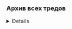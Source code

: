 ### Архив всех тредов

<details>

* Тред #1 http://arhivach.top/thread/39799/
* Тред #2 http://arhivach.top/thread/44499/
* Тред #3 http://arhivach.top/thread/58188/
* Тред #4 http://arhivach.top/thread/69985/
* Тред #5 http://arhivach.top/thread/73510/
* Тред #6 http://arhivach.top/thread/83856/
* Тред #7 http://arhivach.top/thread/98381/
* Тред #8 http://arhivach.top/thread/102985/
* Тред #9 http://arhivach.top/thread/115937/
* Тред #10 http://arhivach.top/thread/122337/
* Тред #11 http://arhivach.top/thread/125057/
* Тред #12 http://arhivach.top/thread/139078/
* Тред #13 http://arhivach.top/thread/150550/
* Тред #14 http://arhivach.top/thread/156514/
* Тред #15 http://arhivach.top/thread/165777/
* Тред #16 http://arhivach.top/thread/171187/
* Тред #17 http://arhivach.top/thread/176445/
* Тред #18 http://arhivach.top/thread/179760/
* Тред #19 https://arhivach.top/thread/182273/
* Тред #20 https://arhivach.top/thread/189281/
* Тред #21 https://arhivach.top/thread/195243/
* Тред #22 https://arhivach.top/thread/210997/
* Тред #23 https://arhivach.top/thread/218192/
* Тред #24 https://arhivach.top/thread/228847/
* Тред #25 https://arhivach.top/thread/231979/
* Тред #26 https://arhivach.top/thread/236411/
* Тред #27 https://arhivach.top/thread/245630/
* Тред #28 https://arhivach.top/thread/252736/
* Тред #29 https://arhivach.top/thread/257285/
* Тред #30 https://arhivach.top/thread/269392/
* Тред #31 https://arhivach.top/thread/276953/
* Тред #32 https://arhivach.top/thread/282229/
* Тред #33 https://arhivach.top/thread/289401/
* Тред #34 https://arhivach.top/thread/294887/
* Тред #35 https://arhivach.top/thread/301079/
* Тред #36 https://arhivach.top/thread/301106/
* Тред #37 https://arhivach.top/thread/316448/
* Тред #38 https://arhivach.top/thread/331257/
* Тред #39 https://arhivach.top/thread/337887/
* Тред #40 https://arhivach.top/thread/348207/
* Тред #41 https://arhivach.top/thread/348212/
* Тред #42 https://arhivach.top/thread/364220/
* Тред #43 https://arhivach.top/thread/372132/
* Тред #44 https://arhivach.top/thread/380949/
* Тред #45 https://arhivach.top/thread/389625/
* Тред #46 https://arhivach.top/thread/411166/
* Тред #47 https://arhivach.top/thread/411170/
* Тред #48 https://arhivach.top/thread/435761/
* Тред #49 https://arhivach.top/thread/435762/
* Тред #50 [>>605863](https://2ch.hk/p/res/605863.html) | https://arhivach.top/thread/435763/
* Тред #51 [>>609679](https://2ch.hk/p/res/609679.html) | https://arhivach.top/thread/440596/
* Тред #52 [>>612827](https://2ch.hk/p/res/612827.html) | https://arhivach.top/thread/448293/
* Тред #53 [>>616792](https://2ch.hk/p/res/616792.html) | https://arhivach.top/thread/460939/
* Тред #54 [>>622865](https://2ch.hk/p/res/622865.html) | https://arhivach.top/thread/468478/
* Тред #55 [>>627878](https://2ch.hk/p/res/627878.html) | https://arhivach.top/thread/480739/
* Тред #56 [>>633115](https://2ch.hk/p/res/633115.html) | https://arhivach.top/thread/495506/
* Тред #57 [>>638095](https://2ch.hk/p/res/638095.html) | https://arhivach.top/thread/531640/
* Тред #58 [>>642160](https://2ch.hk/p/res/642160.html) | https://arhivach.top/thread/547866/
* Тред #59 [>>644865](https://2ch.hk/p/res/644865.html)
* Тред #60 [>>647753](https://2ch.hk/p/res/647753.html)
* Тред #61 [>>650053](https://2ch.hk/p/res/650053.html)
* Тред #62 [>>652063](https://2ch.hk/p/res/652063.html)
* Тред #63 [>>653648](https://2ch.hk/p/res/653648.html)
* Тред #64 [>>655083](https://2ch.hk/p/res/655083.html)
* Тред #65 [>>657202](https://2ch.hk/p/res/657202.html)
* Тред #66 [>>660049](https://2ch.hk/p/res/660049.html) | <https://arhivach.top/thread/589910/>
* Тред #67 [>>665412](https://2ch.hk/p/res/665412.html) | <https://arhivach.top/thread/589912/>
* Тред #68 [>>667272](https://2ch.hk/p/res/667272.html) | <https://arhivach.top/thread/589913/>
* Тред #69 [>>670398](https://2ch.hk/p/res/670398.html) | <https://arhivach.top/thread/589920/>
* Тред #70 [>>673176](https://2ch.hk/p/res/673176.html) | <https://arhivach.top/thread/627177/>
* Тред #71 [>>676833](https://2ch.hk/p/res/676833.html) | <https://arhivach.top/thread/627178/>
* Тред #72 [>>679251](https://2ch.hk/p/res/679251.html) | <https://arhivach.top/thread/651773/>
* Тред #73 [>>682350](https://2ch.hk/p/res/682350.html) | <https://arhivach.top/thread/651774/>
* Тред #74 [>>685698](https://2ch.hk/p/res/685698.html)
* Тред #75 [>>689466](https://2ch.hk/p/res/689466.html)
* Тред #76 [>>692126](https://2ch.hk/p/res/692126.html)
* Тред #77 [>>694845](https://2ch.hk/p/res/694845.html)
* Тред #78 [>>698572](https://2ch.hk/p/res/698572.html)
* Тред #79 [>>701764](https://2ch.hk/p/res/701764.html)
* Тред #80 [>>706027](https://2ch.hk/p/res/706027.html)
* Тред #81 [>>708925](https://2ch.hk/p/res/708925.html)
* Тред #82 [>>713542](https://2ch.hk/p/res/713542.html) | <https://arhivach.top/thread/685515/>
* Тред #83 [>>722148](https://2ch.hk/p/res/722148.html) | <https://arhivach.top/thread/737107/>
* Тред #84 [>>727339](https://2ch.hk/p/res/727339.html) | <https://arhivach.top/thread/701313/>
* Тред #85 [>>733569](https://2ch.hk/p/res/733569.html) | <https://arhivach.top/thread/737108/>
* Тред #86 [>>737648](https://2ch.hk/p/res/737648.html) | <https://arhivach.top/thread/737109/>
* Тред #87 [>>745187](https://2ch.hk/p/res/745187.html) | <https://arhivach.top/thread/737110/>
* Тред #88 [>>752140](https://2ch.hk/p/res/752140.html) | <https://arhivach.top/thread/737111/>
* Тред #89 [>>755586](https://2ch.hk/p/res/755586.html) | <https://arhivach.top/thread/745964/>
* Тред #90 [>>757573](https://2ch.hk/p/res/757573.html) | <https://arhivach.top/thread/745963/>
* Тред #91 [>>760776](https://2ch.hk/p/res/760776.html) | <https://arhivach.top/thread/751377/>
* Тред #92 [>>763977](https://2ch.hk/p/res/763977.html) | <https://arhivach.top/thread/755566/>
* Тред #93 [>>766070](https://2ch.hk/p/res/766070.html) | <https://arhivach.top/thread/763383/>
* Тред #94 [>>770338](https://2ch.hk/p/res/770338.html) | <https://arhivach.top/thread/791720/>
* Тред #95 [>>775301](https://2ch.hk/p/res/775301.html) | <https://arhivach.top/thread/791721/>
* Тред #96 [>>778815](https://2ch.hk/p/res/778815.html) | <https://arhivach.top/thread/796222/>
* Тред #97 [>>781695](https://2ch.hk/p/res/781695.html) | <https://arhivach.top/thread/796792/>
* Тред #98 [>>783112](https://2ch.hk/p/res/783112.html) | <https://arhivach.top/thread/801394/>
* Тред #99 [>>785148](https://2ch.hk/p/res/785148.html) | <https://arhivach.top/thread/804149/>
* Тред #100 [>>786842](https://2ch.hk/p/res/786842.html) | <https://arhivach.top/thread/808048/>
* Тред #101 [>>789025](https://2ch.hk/p/res/789025.html) | <https://arhivach.top/thread/814783/>
* Тред #102 [>>792038](https://2ch.hk/p/res/792038.html) | <https://arhivach.top/thread/820869/>
* Тред #103 [>>794300](https://2ch.hk/p/res/794300.html) | <https://arhivach.top/thread/826057/>
* Тред #104 [>>796275](https://2ch.hk/p/res/796275.html) | <https://arhivach.top/thread/827749/>
* Тред #105 [>>798437](https://2ch.hk/p/res/798437.html) | <https://arhivach.top/thread/844918/>
* Тред #106 [>>802062](https://2ch.hk/p/res/802062.html) | <https://arhivach.top/thread/853838/>
* Тред #107 [>>804782](https://2ch.hk/p/res/804782.html) | <https://arhivach.top/thread/859475/>
* Тред #108 [>>807911](https://2ch.hk/p/res/807911.html) | <https://arhivach.top/thread/871772/>
* Тред #109 [>>812429](https://2ch.hk/p/res/812429.html) | <https://arhivach.top/thread/878476/>
* Тред #110 [>>815899](https://2ch.hk/p/res/815899.html) | https://arhivach.top/thread/883860/
* Тред #111 [>>819396](https://2ch.hk/p/res/819396.html) | https://arhivach.top/thread/895269/
* Тред #112 [>>824053](https://2ch.hk/p/res/824053.html) | https://arhivach.top/thread/898594/
* Тред #113 [>>826542](https://2ch.hk/p/res/826542.html) | https://arhivach.top/thread/905388/
* Тред #114 [>>828476](https://2ch.hk/p/res/828476.html) | <https://arhivach.top/thread/906965/>
* Тред #115 [>>832191](https://2ch.hk/p/res/832191.html) | <https://arhivach.top/thread/923268/>
* Тред #116 [>>836151](https://2ch.hk/p/res/836151.html) | <https://arhivach.top/thread/937088/>
* Тред #117 [>>839578](https://2ch.hk/p/res/839578.html) | <https://arhivach.top/thread/952196/>
</details>
